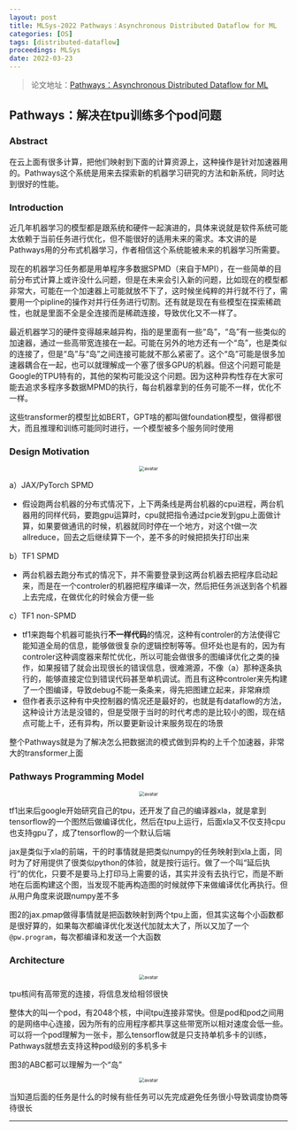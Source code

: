 ```yaml
---
layout: post
title: MLSys-2022 Pathways：Asynchronous Distributed Dataflow for ML
categories: [OS]
tags: [distributed-dataflow]
proceedings: MLSys
date: 2022-03-23
---
```


> 论文地址：[Pathways：Asynchronous Distributed Dataflow for ML](https://proceedings.mlsys.org/paper_files/paper/2022/file/37385144cac01dff38247ab11c119e3c-Paper.pdf)

## Pathways：解决在tpu训练多个pod问题

### Abstract

在云上面有很多计算，把他们映射到下面的计算资源上，这种操作是针对加速器用的。Pathways这个系统是用来去探索新的机器学习研究的方法和新系统，同时达到很好的性能。

### Introduction

近几年机器学习的模型都是跟系统和硬件一起演进的，具体来说就是软件系统可能太依赖于当前任务进行优化，但不能很好的适用未来的需求。本文讲的是Pathways用的分布式机器学习，作者相信这个系统能被未来的机器学习所需要。

现在的机器学习任务都是用单程序多数据SPMD（来自于MPI），在一些简单的目前分布式计算上或许没什么问题，但是在未来会引入新的问题，比如现在的模型都非常大，可能在一个加速器上可能就放不下了，这时候坐纯粹的并行就不行了，需要用一个pipline的操作对并行任务进行切割。还有就是现在有些模型在探索稀疏性，也就是里面不全是全连接而是稀疏连接，导致优化又不一样了。

最近机器学习的硬件变得越来越异构，指的是里面有一些“岛”，“岛”有一些类似的加速器，通过一些高带宽连接在一起。可能在另外的地方还有一个“岛”，也是类似的连接了，但是“岛”与“岛”之间连接可能就不那么紧密了。这个“岛”可能是很多加速器耦合在一起，也可以就理解成一个塞了很多GPU的机器。但这个问题可能是Google的TPU特有的，其他的架构可能没这个问题。因为这种异构性存在大家可能去追求多程序多数据MPMD的执行，每台机器拿到的任务可能不一样，优化不一样。

这些transformer的模型比如BERT，GPT啥的都叫做foundation模型，做得都很大，而且推理和训练可能同时进行，一个模型被多个服务同时使用

### Design Motivation

<div align="center" style="float:center"><img src="https://blog-img-1259433191.cos.ap-shanghai.myqcloud.com/Pathways/img1.png" alt="avatar" style="zoom:60%;" /></div>

a）JAX/PyTorch SPMD

- 假设跑两台机器的分布式情况下，上下两条线是两台机器的cpu进程，两台机器用的同样代码，要跑gpu运算时，cpu就把指令通过pcie发到gpu上面做计算，如果要做通讯的时候，机器就同时停在一个地方，对这个t做一次allreduce，回去之后继续算下一个，差不多的时候把损失打印出来

b）TF1 SPMD

- 两台机器去跑分布式的情况下，并不需要登录到这两台机器去把程序启动起来，而是在一个controler的机器把程序编译一次，然后把任务派送到各个机器上去完成，在做优化的时候会方便一些

c）TF1 non-SPMD

- tf1来跑每个机器可能执行**不一样代码**的情况，这种有controler的方法使得它能知道全局的信息，能够做很复杂的逻辑控制等等。但坏处也是有的，因为有controler这种调度器来帮忙优化，所以可能会做很多的图编译优化之类的操作，如果报错了就会出现很长的错误信息，很难溯源，不像（a）那种逐条执行的，能够直接定位到错误代码甚至单机调试。而且有这种controler来先构建了一个图编译，导致debug不能一条条来，得先把图建立起来，非常麻烦
- 但作者表示这种有中央控制器的情况还是最好的，也就是有dataflow的方法，这种设计方法是没错的，但是受限于当时的时代考虑的是比较小的图，现在结点可能上千，还有异构，所以要更新设计来服务现在的场景

整个Pathways就是为了解决怎么把数据流的模式做到异构的上千个加速器，非常大的transformer上面

### Pathways Programming Model

<div align="center" style="float:center"><img src="https://blog-img-1259433191.cos.ap-shanghai.myqcloud.com/Pathways/img2.png" alt="avatar" style="zoom:60%;" /></div>

tf1出来后google开始研究自己的tpu，还开发了自己的编译器xla，就是拿到tensorflow的一个图然后做编译优化，然后在tpu上运行，后面xla又不仅支持cpu也支持gpu了，成了tensorflow的一个默认后端

jax是类似于xla的前端，干的时事情就是把类似numpy的任务映射到xla上面，同时为了好用提供了很类似python的体验，就是按行运行。做了一个叫“延后执行”的优化，只要不是要马上打印马上需要的话，其实并没有去执行它，而是不断地在后面构建这个图，当发现不能再构造图的时候就停下来做编译优化再执行。但从用户角度来说跟numpy差不多

图2的jax.pmap做得事情就是把函数映射到两个tpu上面，但其实这每个小函数都是很好算的，如果每次都编译优化发送代加就太大了，所以又加了一个 `@pw.program`，每次都编译和发送一个大函数

### Architecture

<div align="center" style="float:center"><img src="https://blog-img-1259433191.cos.ap-shanghai.myqcloud.com/Pathways/img3.png" alt="avatar" style="zoom:60%;" /></div>

tpu核间有高带宽的连接，将信息发给相邻很快

整体大的叫一个pod，有2048个核，中间tpu连接非常快。但是pod和pod之间用的是网络中心连接，因为所有的应用程序都共享这些带宽所以相对速度会低一些。可以将一个pod理解为一张卡，那么tensorflow就是只支持单机多卡的训练，Pathways就想去支持这种pod级别的多机多卡

图3的ABC都可以理解为一个“岛”

<div align="center" style="float:center"><img src="https://blog-img-1259433191.cos.ap-shanghai.myqcloud.com/Pathways/img4.png" alt="avatar" style="zoom:60%;" /></div>

当知道后面的任务是什么的时候有些任务可以先完成避免任务很小导致调度协商等待很长

<HR align=left color=#987cb9 SIZE=1>


